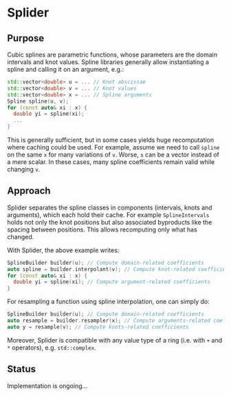 # Splider

## Purpose

Cubic splines are parametric functions, whose parameters are the domain intervals and knot values.
Spline libraries generally allow instantiating a spline and calling it on an argument, e.g.:

```cpp
std::vector<double> u = ... // Knot abscissae
std::vector<double> v = ... // Knot values
std::vector<double> x = ... // Spline arguments
Spline spline(u, v);
for (const auto& xi : x) {
  double yi = spline(xi);
  ...
}
```

This is generally sufficient, but in some cases yields huge recomputation where caching could be used.
For example, assume we need to call `spline` on the same `x` for many variations of `v`.
Worse, `x` can be a vector instead of a mere scalar.
In these cases, many spline coefficients remain valid while changing `v`.

## Approach

Splider separates the spline classes in components (intervals, knots and arguments), which each hold their cache.
For example `SplineIntervals` holds not only the knot positions but also associated byproducts like the spacing between positions.
This allows recomputing only what has changed.

With Splider, the above example writes:

```cpp
SplineBuilder builder(u); // Compute domain-related coefficients
auto spline = builder.interpolant(v); // Compute knot-related coefficients
for (const auto& xi : x) {
  double yi = spline(xi); // Compute argument-related coefficients
}
```

For resampling a function using spline interpolation, one can simply do:

```cpp
SplineBuilder builder(u); // Compute domain-related coefficients
auto resample = builder.resampler(x); // Compute arguments-related coefficients
auto y = resample(v); // Compute knots-related coefficients
```

Moreover, Splider is compatible with any value type of a ring (i.e. with `+` and `*` operators), e.g. `std::complex`.

## Status

Implementation is ongoing...
